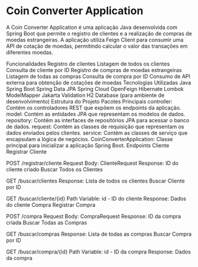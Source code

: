 # Coin Converter Application
A Coin Converter Application é uma aplicação Java desenvolvida com Spring Boot que permite o registro de clientes e a realização de compras de moedas estrangeiras. A aplicação utiliza Feign Client para consumir uma API de cotação de moedas, permitindo calcular o valor das transações em diferentes moedas.

Funcionalidades
Registro de clientes
Listagem de todos os clientes
Consulta de cliente por ID
Registro de compras de moedas estrangeiras
Listagem de todas as compras
Consulta de compra por ID
Consumo de API externa para obtenção de cotações de moedas
Tecnologias Utilizadas
Java
Spring Boot
Spring Data JPA
Spring Cloud OpenFeign
Hibernate
Lombok
ModelMapper
Jakarta Validation
H2 Database (para ambiente de desenvolvimento)
Estrutura do Projeto
Pacotes Principais
controller: Contém os controladores REST que expõem os endpoints da aplicação.
model: Contém as entidades JPA que representam os modelos de dados.
repository: Contém as interfaces de repositórios JPA para acessar o banco de dados.
request: Contém as classes de requisição que representam os dados enviados pelos clientes.
service: Contém as classes de serviço que encapsulam a lógica de negócios.
CoinConverterApplication: Classe principal para inicializar a aplicação Spring Boot.
Endpoints
Cliente
Registrar Cliente

POST /registrar/cliente
Request Body: ClienteRequest
Response: ID do cliente criado
Buscar Todos os Clientes

GET /buscar/clientes
Response: Lista de todos os clientes
Buscar Cliente por ID

GET /buscar/cliente/{id}
Path Variable: id - ID do cliente
Response: Dados do cliente
Compra
Registrar Compra

POST /compra
Request Body: CompraRequest
Response: ID da compra criada
Buscar Todas as Compras

GET /buscar/compras
Response: Lista de todas as compras
Buscar Compra por ID

GET /buscar/compra/{id}
Path Variable: id - ID da compra
Response: Dados da compra
